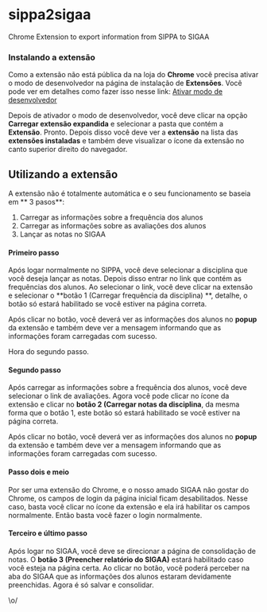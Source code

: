 # sippa2sigaa
Chrome Extension to export information from SIPPA to SIGAA

### Instalando a extensão

Como a extensão não está pública da na loja do **Chrome** você precisa ativar o modo de desenvolvedor na página de instalação de **Extensões**. Você pode ver em detalhes como fazer isso nesse link: [Ativar modo de desenvolvedor](http://www.techtudo.com.br/dicas-e-tutoriais/noticia/2015/01/como-entrar-no-modo-desenvolvedor-do-google-chrome.html)

Depois de ativador o modo de desenvolvedor, você deve clicar na opção **Carregar extensão expandida** e selecionar a pasta que contém a **Extensão**. Pronto. Depois disso você deve ver a **extensão** na lista das **extensões instaladas** e também deve visualizar o ícone da extensão no canto superior direito do navegador.

## Utilizando a extensão

A extensão não é totalmente automática e o seu funcionamento se baseia em ** 3 pasos**:

1. Carregar as informações sobre a frequência dos alunos
2. Carregar as informações sobre as avaliações dos alunos
3. Lançar as notas no SIGAA

#### Primeiro passo

Após logar normalmente no SIPPA, você deve selecionar a disciplina que você deseja lançar as notas. Depois disso entrar no link que contém as frequências dos alunos. Ao selecionar o link, você deve clicar na extensão e selecionar o **botão 1 (Carregar frequência da disciplina) **, detalhe, o botão só estará habilitado se você estiver na página correta.

Após clicar no botão, você deverá ver as informações dos alunos no **popup** da extensão e também deve ver a mensagem informando que as informações foram carregadas com sucesso. 

Hora do segundo passo.

#### Segundo passo

Após carregar as informações sobre a frequência dos alunos, você deve selecionar o link de avaliações. Agora você pode clicar no ícone da extensão e clicar no **botão 2 (Carregar notas da disciplina**, da mesma forma que o botão 1, este botão só estará habilitado se você estiver na página correta.

Após clicar no botão, você deverá ver as informações dos alunos no **popup** da extensão e também deve ver a mensagem informando que as informações foram carregadas com sucesso. 

#### Passo dois e meio

Por ser uma extensão do Chrome, e o nosso amado SIGAA não gostar do Chrome, os campos de login da página inicial ficam desabilitados. Nesse caso, basta você clicar no ícone da extensão e ela irá habilitar os campos normalmente. Então basta você fazer o login normalmente.

#### Terceiro e último passo

Após logar no SIGAA, você deve se direcionar a página de consolidação de notas. O **botão 3 (Preencher relatório do SIGAA)** estará habilitado caso você esteja na página certa. Ao clicar no botão, você poderá perceber na aba do SIGAA que as informações dos alunos estaram devidamente preenchidas. Agora é só salvar e consolidar.

\o/

